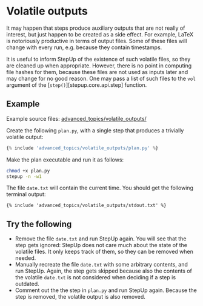 # Volatile outputs

It may happen that steps produce auxiliary outputs that are not really of interest, but just happen to be created as a side effect.
For example, LaTeX is notoriously productive in terms of output files.
Some of these files will change with every run, e.g. because they contain timestamps.

It is useful to inform StepUp of the existence of such volatile files, so they are cleaned up when appropriate.
However, there is no point in computing file hashes for them, because these files are not used as inputs later and may change for no good reason.
One may pass a list of such files to the `vol` argument of the [`step()`][stepup.core.api.step] function.


## Example

Example source files: [advanced_topics/volatile_outputs/](https://github.com/reproducible-reporting/stepup-core/tree/main/docs/advanced_topics/volatile_outputs)

Create the following `plan.py`, with a single step that produces a trivially volatile output:

```python
{% include 'advanced_topics/volatile_outputs/plan.py' %}
```

Make the plan executable and run it as follows:

```bash
chmod +x plan.py
stepup -n -w1
```

The file `date.txt` will contain the current time.
You should get the following terminal output:

```
{% include 'advanced_topics/volatile_outputs/stdout.txt' %}
```


## Try the following

- Remove the file `date.txt` and run StepUp again.
  You will see that the step gets ignored:
  StepUp does not care much about the state of the volatile files.
  It only keeps track of them, so they can be removed when needed.
- Manually recreate the file `date.txt` with some arbitrary contents,
  and run StepUp.
  Again, the step gets skipped because also the contents of the
  volatile `date.txt` is not considered when deciding if a step is outdated.
- Comment out the the step in `plan.py` and run StepUp again.
  Because the step is removed, the volatile output is also removed.
